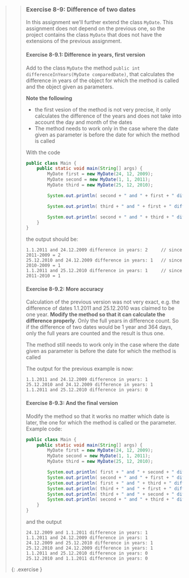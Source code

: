 >> ### Exercise 8-9: Difference of two dates
>>
>> In this assignment we'll further extend the class `MyDate`. This assignment does not depend on the previous one, so the project contains the class `MyDate` that does not have the extensions of the previous assignment.
>>
>> #### Exercise 8-9.1: Difference in years, first version
>>
>> Add to the class `MyDate` the method `public int differenceInYears(MyDate comparedDate)`, that calculates the difference in years of the object for which the method is called and the object given as parameters.
>>
>> **Note the following**
>>
>> * the first vesion of the method is not very precise, it only calculates the difference of the years and does not take into account the day and month of the dates
>> * The method needs to work only in the case where the date given as parameter is before the date for which the method is called
>>
>> With the code
>>
>>```java
>> public class Main {
>>     public static void main(String[] args) {
>>         MyDate first = new MyDate(24, 12, 2009);
>>         MyDate second = new MyDate(1, 1, 2011);
>>         MyDate third = new MyDate(25, 12, 2010);
>>
>>         System.out.println( second + " and " + first + " difference in years: " + second.differenceInYears(first) );
>>
>>         System.out.println( third + " and " + first + " difference in years: " + third.differenceInYears(first) );
>>
>>         System.out.println( second + " and " + third + " difference in years: " + second.differenceInYears(third) );
>>     }
>> }
>>```
>>
>> the output should be:
>>
>>```output
>> 1.1.2011 and 24.12.2009 difference in years: 2     // since 2011-2009 = 2
>> 25.12.2010 and 24.12.2009 difference in years: 1   // since 2010-2009 = 1
>> 1.1.2011 and 25.12.2010 difference in years: 1     // since 2011-2010 = 1
>>```
>>
>> #### Exercise 8-9.2: More accuracy
>>
>> Calculation of the previous version was not very exact, e.g. the difference of dates 1.1.2011 and 25.12.2010 was claimed to be one year. **Modify the method so that it can calculate the difference properly**. Only the full years in difference count. So if the difference of two dates would be 1 year and 364 days, only the full years are counted and the result is thus one.
>>
>> The method still needs to work only in the case where the date given as parameter is before the date for which the method is called
>>
>> The output for the previous example is now:
>>
>>```output
>> 1.1.2011 and 24.12.2009 difference in years: 1
>> 25.12.2010 and 24.12.2009 difference in years: 1
>> 1.1.2011 and 25.12.2010 difference in years: 0
>>```
>>
>> #### Exercise 8-9.3: And the final version
>>
>> Modify the method so that it works no matter which date is later, the one for which the method is called or the parameter. Example code:
>>
>>```java
>> public class Main {
>>     public static void main(String[] args) {
>>         MyDate first = new MyDate(24, 12, 2009);
>>         MyDate second = new MyDate(1, 1, 2011);
>>         MyDate third = new MyDate(25, 12, 2010);
>>
>>         System.out.println( first + " and " + second + " difference in years: " + second.differenceInYears(first) );
>>         System.out.println( second + " and " + first + " difference in years: " + first.differenceInYears(second) );
>>         System.out.println( first + " and " + third + " difference in years: " + third.differenceInYears(first) );
>>         System.out.println( third + " and " + first + " difference in years: " + first.differenceInYears(third) );
>>         System.out.println( third + " and " + second + " difference in years: " + second.differenceInYears(third) );
>>         System.out.println( second + " and " + third + " difference in years: " + third.differenceInYears(second) );
>>     }
>> }
>>```
>>
>> and the output
>>
>>```output
>> 24.12.2009 and 1.1.2011 difference in years: 1
>> 1.1.2011 and 24.12.2009 difference in years: 1
>> 24.12.2009 and 25.12.2010 difference in years: 1
>> 25.12.2010 and 24.12.2009 difference in years: 1
>> 1.1.2011 and 25.12.2010 difference in years: 0
>> 25.12.2010 and 1.1.2011 difference in years: 0
>>```
>>
>{: .exercise }